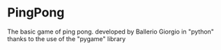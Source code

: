 # PingPong
The basic game of ping pong. developed by Ballerio Giorgio in "python" thanks to the use of the "pygame" library
